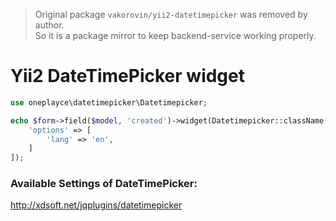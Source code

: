 > Original package `vakorovin/yii2-datetimepicker` was removed by author.  
> So it is a package mirror to keep backend-service working properly.

# Yii2 DateTimePicker widget

```php
use oneplayce\datetimepicker\Datetimepicker;

echo $form->field($model, 'created')->widget(Datetimepicker::className(),[
    'options' => [
        'lang' => 'en',
    ]
]);
```

### Available Settings of DateTimePicker: 

http://xdsoft.net/jqplugins/datetimepicker
